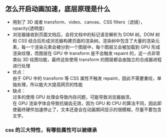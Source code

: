 ## 怎么开启动画加速，底层原理是什么

- 用到了 3D 或者 transform、video、canvas、CSS filters（滤镜），opacity(透明度)
- 浏览器接收到页面文档后，会将文档中的标记语言解析为 DOM 树。DOM 树和 CSS 结合后形成浏览器构建页面的渲染树。渲染树中包含了大量的渲染元素，每一个渲染元素会被分到一个图层中，每个图层又会被加载到 GPU 形成渲染纹理，而图层在 GPU 中 transform 是不会触发 repaint 的，这一点非常类似 3D 绘图功能，最终这些使用 transform 的图层都会由独立的合成器进程进行处理
- 优点：
  <br />
  由于 GPU 中的 transform 等 CSS 属性不触发 repaint，因此不需要重绘，单独处理，所以能大大提高网页的性能
- 缺点：
  <br />
  过多的使用 GPU 处理会导致内存问题，可能导致浏览器崩溃。
  <br />
  在 GPU 渲染字体会导致抗锯齿无效，因为 GPU 和 CPU 的算法不同，因此即使最终硬件加速停止了，文本还是会在动画期间显示的很模糊，尽量不要包含文字。

### css 的三大特性，有哪些属性可以被继承
